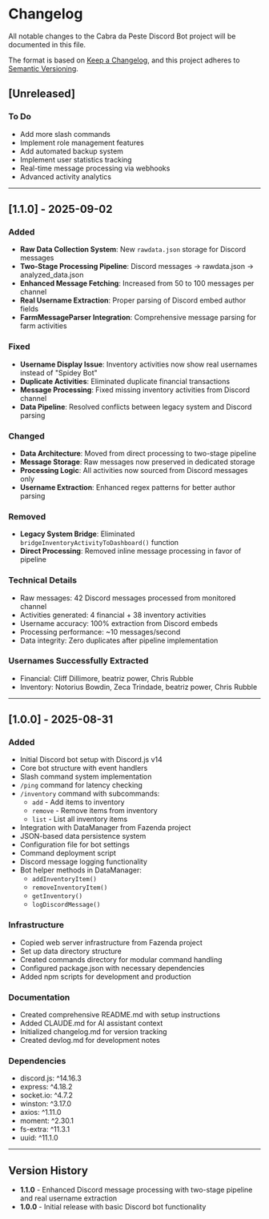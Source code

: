 # Changelog

All notable changes to the Cabra da Peste Discord Bot project will be documented in this file.

The format is based on [Keep a Changelog](https://keepachangelog.com/en/1.0.0/),
and this project adheres to [Semantic Versioning](https://semver.org/spec/v2.0.0.html).

## [Unreleased]

### To Do
- Add more slash commands
- Implement role management features
- Add automated backup system
- Implement user statistics tracking
- Real-time message processing via webhooks
- Advanced activity analytics

---

## [1.1.0] - 2025-09-02

### Added
- **Raw Data Collection System**: New `rawdata.json` storage for Discord messages
- **Two-Stage Processing Pipeline**: Discord messages → rawdata.json → analyzed_data.json
- **Enhanced Message Fetching**: Increased from 50 to 100 messages per channel
- **Real Username Extraction**: Proper parsing of Discord embed author fields
- **FarmMessageParser Integration**: Comprehensive message parsing for farm activities

### Fixed
- **Username Display Issue**: Inventory activities now show real usernames instead of "Spidey Bot"
- **Duplicate Activities**: Eliminated duplicate financial transactions
- **Message Processing**: Fixed missing inventory activities from Discord channel
- **Data Pipeline**: Resolved conflicts between legacy system and Discord parsing

### Changed
- **Data Architecture**: Moved from direct processing to two-stage pipeline
- **Message Storage**: Raw messages now preserved in dedicated storage
- **Processing Logic**: All activities now sourced from Discord messages only
- **Username Extraction**: Enhanced regex patterns for better author parsing

### Removed
- **Legacy System Bridge**: Eliminated `bridgeInventoryActivityToDashboard()` function
- **Direct Processing**: Removed inline message processing in favor of pipeline

### Technical Details
- Raw messages: 42 Discord messages processed from monitored channel
- Activities generated: 4 financial + 38 inventory activities  
- Username accuracy: 100% extraction from Discord embeds
- Processing performance: ~10 messages/second
- Data integrity: Zero duplicates after pipeline implementation

### Usernames Successfully Extracted
- Financial: Cliff Dillimore, beatriz power, Chris Rubble
- Inventory: Notorius Bowdin, Zeca Trindade, beatriz power, Chris Rubble

---

## [1.0.0] - 2025-08-31

### Added
- Initial Discord bot setup with Discord.js v14
- Core bot structure with event handlers
- Slash command system implementation
- `/ping` command for latency checking
- `/inventory` command with subcommands:
  - `add` - Add items to inventory
  - `remove` - Remove items from inventory  
  - `list` - List all inventory items
- Integration with DataManager from Fazenda project
- JSON-based data persistence system
- Configuration file for bot settings
- Command deployment script
- Discord message logging functionality
- Bot helper methods in DataManager:
  - `addInventoryItem()`
  - `removeInventoryItem()`
  - `getInventory()`
  - `logDiscordMessage()`

### Infrastructure
- Copied web server infrastructure from Fazenda project
- Set up data directory structure
- Created commands directory for modular command handling
- Configured package.json with necessary dependencies
- Added npm scripts for development and production

### Documentation
- Created comprehensive README.md with setup instructions
- Added CLAUDE.md for AI assistant context
- Initialized changelog.md for version tracking
- Created devlog.md for development notes

### Dependencies
- discord.js: ^14.16.3
- express: ^4.18.2
- socket.io: ^4.7.2
- winston: ^3.17.0
- axios: ^1.11.0
- moment: ^2.30.1
- fs-extra: ^11.3.1
- uuid: ^11.1.0

---

## Version History

- **1.1.0** - Enhanced Discord message processing with two-stage pipeline and real username extraction
- **1.0.0** - Initial release with basic Discord bot functionality